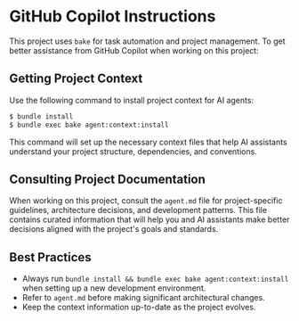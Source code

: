 # GitHub Copilot Instructions

This project uses `bake` for task automation and project management. To get better assistance from GitHub Copilot when working on this project:

## Getting Project Context

Use the following command to install project context for AI agents:

```bash
$ bundle install
$ bundle exec bake agent:context:install
```

This command will set up the necessary context files that help AI assistants understand your project structure, dependencies, and conventions.

## Consulting Project Documentation

When working on this project, consult the `agent.md` file for project-specific guidelines, architecture decisions, and development patterns. This file contains curated information that will help you and AI assistants make better decisions aligned with the project's goals and standards.

## Best Practices

- Always run `bundle install && bundle exec bake agent:context:install` when setting up a new development environment.
- Refer to `agent.md` before making significant architectural changes.
- Keep the context information up-to-date as the project evolves.